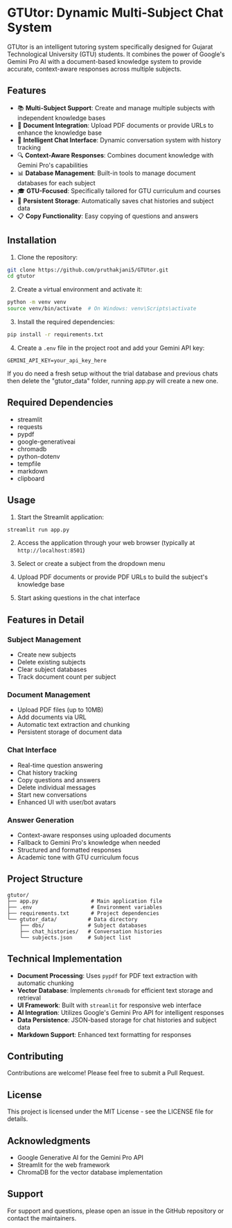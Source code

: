 # GTUtor: Dynamic Multi-Subject Chat System

GTUtor is an intelligent tutoring system specifically designed for Gujarat Technological University (GTU) students. It combines the power of Google's Gemini Pro AI with a document-based knowledge system to provide accurate, context-aware responses across multiple subjects.

## Features

- 📚 **Multi-Subject Support**: Create and manage multiple subjects with independent knowledge bases
- 📑 **Document Integration**: Upload PDF documents or provide URLs to enhance the knowledge base
- 💬 **Intelligent Chat Interface**: Dynamic conversation system with history tracking
- 🔍 **Context-Aware Responses**: Combines document knowledge with Gemini Pro's capabilities
- 📊 **Database Management**: Built-in tools to manage document databases for each subject
- 🎓 **GTU-Focused**: Specifically tailored for GTU curriculum and courses
- 💾 **Persistent Storage**: Automatically saves chat histories and subject data
- 📋 **Copy Functionality**: Easy copying of questions and answers

## Installation

1. Clone the repository:
```bash
git clone https://github.com/pruthakjani5/GTUtor.git
cd gtutor
```

2. Create a virtual environment and activate it:
```bash
python -m venv venv
source venv/bin/activate  # On Windows: venv\Scripts\activate
```

3. Install the required dependencies:
```bash
pip install -r requirements.txt
```

4. Create a `.env` file in the project root and add your Gemini API key:
```
GEMINI_API_KEY=your_api_key_here
```

If you do need a fresh setup without the trial database and previous chats then delete the "gtutor_data" folder, running app.py will create a new one.
## Required Dependencies

- streamlit
- requests
- pypdf
- google-generativeai
- chromadb
- python-dotenv
- tempfile
- markdown
- clipboard

## Usage

1. Start the Streamlit application:
```bash
streamlit run app.py
```

2. Access the application through your web browser (typically at `http://localhost:8501`)

3. Select or create a subject from the dropdown menu

4. Upload PDF documents or provide PDF URLs to build the subject's knowledge base

5. Start asking questions in the chat interface

## Features in Detail

### Subject Management
- Create new subjects
- Delete existing subjects
- Clear subject databases
- Track document count per subject

### Document Management
- Upload PDF files (up to 10MB)
- Add documents via URL
- Automatic text extraction and chunking
- Persistent storage of document data

### Chat Interface
- Real-time question answering
- Chat history tracking
- Copy questions and answers
- Delete individual messages
- Start new conversations
- Enhanced UI with user/bot avatars

### Answer Generation
- Context-aware responses using uploaded documents
- Fallback to Gemini Pro's knowledge when needed
- Structured and formatted responses
- Academic tone with GTU curriculum focus

## Project Structure

```
gtutor/
├── app.py                 # Main application file
├── .env                   # Environment variables
├── requirements.txt       # Project dependencies
└── gtutor_data/          # Data directory
    ├── dbs/              # Subject databases
    ├── chat_histories/   # Conversation histories
    └── subjects.json     # Subject list
```

## Technical Implementation

- **Document Processing**: Uses `pypdf` for PDF text extraction with automatic chunking
- **Vector Database**: Implements `chromadb` for efficient text storage and retrieval
- **UI Framework**: Built with `streamlit` for responsive web interface
- **AI Integration**: Utilizes Google's Gemini Pro API for intelligent responses
- **Data Persistence**: JSON-based storage for chat histories and subject data
- **Markdown Support**: Enhanced text formatting for responses

## Contributing

Contributions are welcome! Please feel free to submit a Pull Request.

## License

This project is licensed under the MIT License - see the LICENSE file for details.

## Acknowledgments

- Google Generative AI for the Gemini Pro API
- Streamlit for the web framework
- ChromaDB for the vector database implementation

## Support

For support and questions, please open an issue in the GitHub repository or contact the maintainers.
